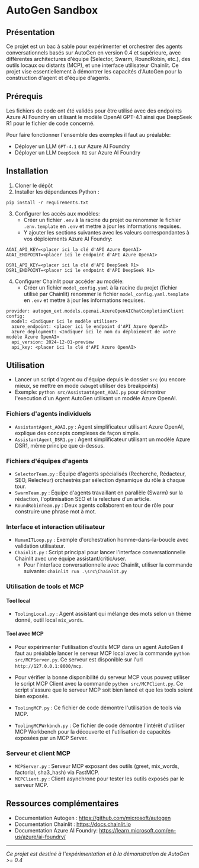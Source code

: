 # AutoGen Sandbox

## Présentation

Ce projet est un bac à sable pour expérimenter et orchestrer des agents conversationnels basés sur AutoGen en version 0.4 et supérieure, avec différentes architectures d'équipe (Selector, Swarm, RoundRobin, etc.), des outils locaux ou distants (MCP), et une interface utilisateur Chainlit.
Ce projet vise essentiellement à démontrer les capacités d'AutoGen pour la construction d'agent et d'équipe d'agents.

## Prérequis
Les fichiers de code ont été validés pour être utilisé avec des endpoints Azure AI Foundry en utilisant le modèle OpenAI GPT-4.1 ainsi que DeepSeek R1 pour le fichier de code concerné.

Pour faire fonctionner l'ensemble des exemples il faut au préalable:
- Déployer un LLM `GPT-4.1` sur Azure AI Foundry
- Déployer un LLM `DeepSeek R1` sur Azure AI Foundry

## Installation

1. Cloner le dépôt
2. Installer les dépendances Python :

```
pip install -r requirements.txt
```

3. Configurer les accès aux modèles:
    - Créer un fichier `.env` à la racine du projet ou renommer le fichier `.env.template` en `.env` et mettre à jour les informations requises.
    - Y ajouter les sections suivantes avec les valeurs correspondantes à vos déploiements Azure AI Foundry:

```
AOAI_API_KEY=<placer ici la clé d'API Azure OpenAI>
AOAI_ENDPOINT=<placer ici le endpoint d'API Azure OpenAI>

DSR1_API_KEY=<placer ici la clé d'API DeepSeek R1>
DSR1_ENDPOINT=<placer ici le endpoint d'API DeepSeek R1>
```

4. Configurer Chainlit pour accéder au modèle:
    - Créer un fichier `model_config.yaml` à la racine du projet (fichier utilisé par Chainlit) renommer le fichier `model_config.yaml.template` en `.env` et mettre à jour les informations requises.

```
provider: autogen_ext.models.openai.AzureOpenAIChatCompletionClient
config:
  model: <Indiquer ici le modèle utiliser>
  azure_endpoint: <placer ici le endpoint d'API Azure OpenAI>
  azure_deployment: <Indiquer ici le nom du déploiement de votre modèle Azure OpenAI>
  api_version: 2024-12-01-preview
  api_key: <placer ici la clé d'API Azure OpenAI>
```


## Utilisation

- Lancer un script d'agent ou d'équipe depuis le dossier `src` (ou encore mieux, se mettre en mode `debug`et utiliser des breakpoints)
- Exemple: `python src/AssistantAgent_AOAI.py` pour démontrer l'execution d'un Agent AutoGen utilisant un modèle Azure OpenAI.

### Fichiers d'agents individuels
- `AssistantAgent_AOAI.py` : Agent simplificateur utilisant Azure OpenAI, explique des concepts complexes de façon simple.
- `AssistantAgent_DSR1.py` : Agent simplificateur utilisant un modèle Azure DSR1, même principe que ci-dessus.

### Fichiers d'équipes d'agents
- `SelectorTeam.py` : Équipe d'agents spécialisés (Recherche, Rédacteur, SEO, Relecteur) orchestrés par sélection dynamique du rôle à chaque tour.
- `SwarmTeam.py` : Équipe d'agents travaillant en parallèle (Swarm) sur la rédaction, l'optimisation SEO et la relecture d'un article.
- `RoundRobinTeam.py` : Deux agents collaborent en tour de rôle pour construire une phrase mot à mot.

### Interface et interaction utilisateur
- `HumanITLoop.py` : Exemple d'orchestration homme-dans-la-boucle avec validation utilisateur.
- `Chainlit.py` : Script principal pour lancer l'interface conversationnelle Chainlit avec une équipe assistant/critic/user.
  - Pour l'interface conversationnelle avec Chainlit, utiliser la commande suivante: `chainlit run .\src\Chainlit.py`

### Utilisation de tools et MCP
#### Tool local
- `ToolingLocal.py` : Agent assistant qui mélange des mots selon un thème donné, outil local `mix_words`.

#### Tool avec MCP
- Pour expérimenter l'utilisation d'outils MCP dans un agent AutoGen il faut au préalable lancer le serveur MCP local avec la commande `python src/MCPServer.py`. Ce serveur est disponible sur l'url `http://127.0.0.1:8000/mcp`.
- Pour vérifier la bonne disponibilité du serveur MCP vous pouvez utiliser le script MCP Client avec la commande `python src/MCPClient.py`. Ce script s'assure que le serveur MCP soit bien lancé et que les tools soient bien exposés.


- `ToolingMCP.py` : Ce fichier de code démontre l'utilisation de tools via MCP.
- `ToolingMCPWrkbnch.py` : Ce fichier de code démontre l'intérêt d'utiliser MCP Workbench pour la découverte et l'utilisation de capacités exposées par un MCP Server.


### Serveur et client MCP
- `MCPServer.py` : Serveur MCP exposant des outils (greet, mix_words, factorial, sha3_hash) via FastMCP.
- `MCPClient.py` : Client asynchrone pour tester les outils exposés par le serveur MCP.


## Ressources complémentaires

- Documentation Autogen : https://github.com/microsoft/autogen
- Documentation Chainlit : https://docs.chainlit.io
- Documentation Azure AI Foundry: https://learn.microsoft.com/en-us/azure/ai-foundry/


---

*Ce projet est destiné à l'expérimentation et à la démonstration de AutoGen >= 0.4*
